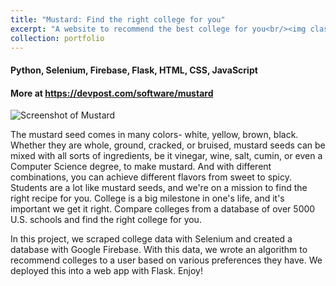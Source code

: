 ```yaml
---
title: "Mustard: Find the right college for you"
excerpt: "A website to recommend the best college for you<br/><img class='five-three' src='https://erhuve.github.io/_pages/image-3.png'>"
collection: portfolio
---
```


#### Python, Selenium, Firebase, Flask, HTML, CSS, JavaScript

#### More at <a href="https://devpost.com/software/mustard">https://devpost.com/software/mustard</a>

<img src='https://erhuve.github.io/_pages/image-3.png' alt="Screenshot of Mustard">

The mustard seed comes in many colors- white, yellow, brown, black. Whether they are whole, ground, cracked, or bruised, mustard seeds can be mixed with all sorts of ingredients, be it vinegar, wine, salt, cumin, or even a Computer Science degree, to make mustard. And with different combinations, you can achieve different flavors from sweet to spicy. Students are a lot like mustard seeds, and we're on a mission to find the right recipe for you. College is a big milestone in one's life, and it's important we get it right. Compare colleges from a database of over 5000 U.S. schools and find the right college for you.

In this project, we scraped college data with Selenium and created a database with Google Firebase. With this data, we wrote an algorithm to recommend colleges to a user based on various preferences they have. We deployed this into a web app with Flask. Enjoy!
